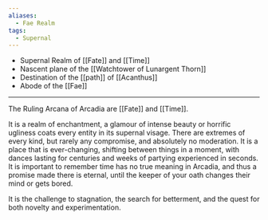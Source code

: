 ```yaml
---
aliases:
  - Fae Realm
tags:
  - Supernal
---
```

- Supernal Realm of [[Fate]] and [[Time]]
- Nascent plane of the [[Watchtower of Lunargent Thorn]]
- Destination of the [[path]] of [[Acanthus]]
- Abode of the [[Fae]]

---

The Ruling Arcana of Arcadia are [[Fate]] and [[Time]].

It is a realm of enchantment, a glamour of intense beauty or horrific ugliness coats every entity in its supernal visage. There are extremes of every kind, but rarely any compromise, and absolutely no moderation.
It is a place that is ever-changing, shifting between things in a moment, with dances lasting for centuries and weeks of partying experienced in seconds. 
It is important to remember time has no true meaning in Arcadia, and thus a promise made there is eternal, until the keeper of your oath changes their mind or gets bored.

It is the challenge to stagnation, the search for betterment, and the quest for both novelty and experimentation. 